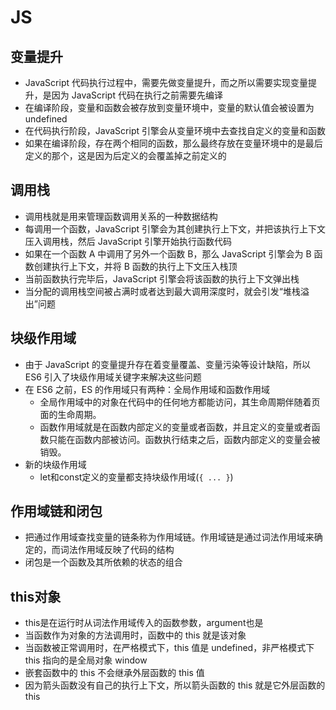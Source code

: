 # JS

## 变量提升

- JavaScript 代码执行过程中，需要先做变量提升，而之所以需要实现变量提升，是因为 JavaScript 代码在执行之前需要先编译
- 在编译阶段，变量和函数会被存放到变量环境中，变量的默认值会被设置为 undefined
- 在代码执行阶段，JavaScript 引擎会从变量环境中去查找自定义的变量和函数
- 如果在编译阶段，存在两个相同的函数，那么最终存放在变量环境中的是最后定义的那个，这是因为后定义的会覆盖掉之前定义的

## 调用栈

- 调用栈就是用来管理函数调用关系的一种数据结构
- 每调用一个函数，JavaScript 引擎会为其创建执行上下文，并把该执行上下文压入调用栈，然后 JavaScript 引擎开始执行函数代码
- 如果在一个函数 A 中调用了另外一个函数 B，那么 JavaScript 引擎会为 B 函数创建执行上下文，并将 B 函数的执行上下文压入栈顶
- 当前函数执行完毕后，JavaScript 引擎会将该函数的执行上下文弹出栈
- 当分配的调用栈空间被占满时或者达到最大调用深度时，就会引发“堆栈溢出”问题

## 块级作用域

- 由于 JavaScript 的变量提升存在着变量覆盖、变量污染等设计缺陷，所以 ES6 引入了块级作用域关键字来解决这些问题
- 在 ES6 之前，ES 的作用域只有两种：全局作用域和函数作用域
	- 全局作用域中的对象在代码中的任何地方都能访问，其生命周期伴随着页面的生命周期。
	- 函数作用域就是在函数内部定义的变量或者函数，并且定义的变量或者函数只能在函数内部被访问。函数执行结束之后，函数内部定义的变量会被销毁。
- 新的块级作用域
	- let和const定义的变量都支持块级作用域(`{ ... }`)

## 作用域链和闭包

- 把通过作用域查找变量的链条称为作用域链。作用域链是通过词法作用域来确定的，而词法作用域反映了代码的结构
- 闭包是一个函数及其所依赖的状态的组合

## this对象

- this是在运行时从词法作用域传入的函数参数，argument也是
- 当函数作为对象的方法调用时，函数中的 this 就是该对象
- 当函数被正常调用时，在严格模式下，this 值是 undefined，非严格模式下 this 指向的是全局对象 window
- 嵌套函数中的 this 不会继承外层函数的 this 值
- 因为箭头函数没有自己的执行上下文，所以箭头函数的 this 就是它外层函数的 this

